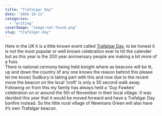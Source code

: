 ```yaml
---
title: "Trafalgar Day"
date: "2005-10-21"
categories: 
  - "writing"
coverImage: "image-not-found.png"
slug: "trafalgar-day"
---
```


Here in the UK it is a little known event called [Trafalgar Day](http://en.wikipedia.org/wiki/Trafalgar_Day), to be honest it is not the most popular or well known celebration ever to hit the calender but as this year is the 200 year anniversary people are making a bit more of a fuss.  
There is national cermony being held tonight where as beacons will be lit, up and down the country (if any one knows the reason behind this please let me know) Sudbury is taking part with this and now due to the recent move the beacon on the local ‘croft’ is only a 30 second walk away. Following on from this my family has always held a 'Guy Fawkes’ celebration on or around the 5th of November in their local village. It was decided this year that it would be moved forward and have a Trafalgar Day bonfire instead. So the little rural village of Newmans Green will also have it’s own Trafalgar beacon.
